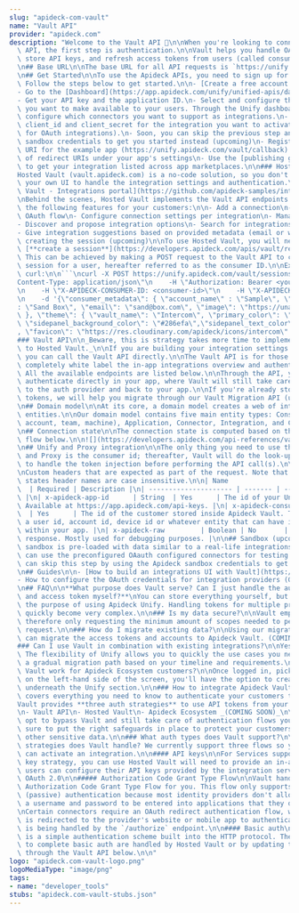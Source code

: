 ```yaml
---
slug: "apideck-com-vault"
name: "Vault API"
provider: "apideck.com"
description: "Welcome to the Vault API 👋\n\nWhen you're looking to connect to an\
  \ API, the first step is authentication.\n\nVault helps you handle OAuth flows,\
  \ store API keys, and refresh access tokens from users (called consumers in Apideck).\n\
  \n## Base URL\n\nThe base URL for all API requests is `https://unify.apideck.com`\n\
  \n## Get Started\n\nTo use the Apideck APIs, you need to sign up for free at [https://app.apideck.com/signup]().\
  \ Follow the steps below to get started.\n\n- [Create a free account.](https://app.apideck.com/signup)\n\
  - Go to the [Dashboard](https://app.apideck.com/unify/unified-apis/dashboard).\n\
  - Get your API key and the application ID.\n- Select and configure the integrations\
  \ you want to make available to your users. Through the Unify dashboard, you can\
  \ configure which connectors you want to support as integrations.\n- Retrieve the\
  \ client_id and client_secret for the integration you want to activate (Only needed\
  \ for OAuth integrations).\n- Soon, you can skip the previous step and use the Apideck\
  \ sandbox credentials to get you started instead (upcoming)\n- Register the redirect\
  \ URI for the example app (https://unify.apideck.com/vault/callback) in the list\
  \ of redirect URIs under your app's settings\n- Use the [publishing guides](/app-listing-requirements)\
  \ to get your integration listed across app marketplaces.\n\n### Hosted Vault\n\n\
  Hosted Vault (vault.apideck.com) is a no-code solution, so you don't need to build\
  \ your own UI to handle the integration settings and authentication.\n\n![Hosted\
  \ Vault - Integrations portal](https://github.com/apideck-samples/integration-settings/raw/master/public/img/vault.png)\n\
  \nBehind the scenes, Hosted Vault implements the Vault API endpoints and handles\
  \ the following features for your customers:\n\n- Add a connection\n- Handle the\
  \ OAuth flow\n- Configure connection settings per integration\n- Manage connections\n\
  - Discover and propose integration options\n- Search for integrations (upcoming)\n\
  - Give integration suggestions based on provided metadata (email or website) when\
  \ creating the session (upcoming)\n\nTo use Hosted Vault, you will need to first\
  \ [**create a session**](https://developers.apideck.com/apis/vault/reference#operation/sessionsCreate).\
  \ This can be achieved by making a POST request to the Vault API to create a valid\
  \ session for a user, hereafter referred to as the consumer ID.\n\nExample using\
  \ curl:\n\n```\ncurl -X POST https://unify.apideck.com/vault/sessions\n    -H \"\
  Content-Type: application/json\"\n    -H \"Authorization: Bearer <your-api-key>\"\
  \n    -H \"X-APIDECK-CONSUMER-ID: <consumer-id>\"\n    -H \"X-APIDECK-APP-ID: <application-id>\"\
  \n    -d '{\"consumer_metadata\": { \"account_name\" : \"Sample\", \"user_name\"\
  : \"Sand Box\", \"email\": \"sand@box.com\", \"image\": \"https://unavatar.now.sh/jake\"\
  \ }, \"theme\": { \"vault_name\": \"Intercom\", \"primary_color\": \"#286efa\",\
  \ \"sidepanel_background_color\": \"#286efa\",\"sidepanel_text_color\": \"#FFFFFF\"\
  , \"favicon\": \"https://res.cloudinary.com/apideck/icons/intercom\" }}'\n```\n\n\
  ### Vault API\n\n_Beware, this is strategy takes more time to implement in comparison\
  \ to Hosted Vault._\n\nIf you are building your integration settings UI manually,\
  \ you can call the Vault API directly.\n\nThe Vault API is for those who want to\
  \ completely white label the in-app integrations overview and authentication experience.\
  \ All the available endpoints are listed below.\n\nThrough the API, your customers\
  \ authenticate directly in your app, where Vault will still take care of redirecting\
  \ to the auth provider and back to your app.\n\nIf you're already storing access\
  \ tokens, we will help you migrate through our Vault Migration API (upcoming).\n\
  \n## Domain model\n\nAt its core, a domain model creates a web of interconnected\
  \ entities.\n\nOur domain model contains five main entity types: Consumer (user,\
  \ account, team, machine), Application, Connector, Integration, and Connection.\n\
  \n## Connection state\n\nThe connection state is computed based on the connection\
  \ flow below.\n\n![](https://developers.apideck.com/api-references/vault/connection-flow.png)\n\
  \n## Unify and Proxy integration\n\nThe only thing you need to use the Unify APIs\
  \ and Proxy is the consumer id; thereafter, Vault will do the look-up in the background\
  \ to handle the token injection before performing the API call(s).\n\n## Headers\n\
  \nCustom headers that are expected as part of the request. Note that [RFC7230](https://tools.ietf.org/html/rfc7230)\
  \ states header names are case insensitive.\n\n| Name                  | Type  \
  \  | Required | Description |\n| --------------------- | ------- | -------- | --------------------------------------------------------------------------------------------------------------------------------------------------------------\
  \ |\n| x-apideck-app-id      | String  | Yes      | The id of your Unify application.\
  \ Available at https://app.apideck.com/api-keys. |\n| x-apideck-consumer-id | String\
  \  | Yes      | The id of the customer stored inside Apideck Vault. This can be\
  \ a user id, account id, device id or whatever entity that can have integration\
  \ within your app. |\n| x-apideck-raw         | Boolean | No       | Include raw\
  \ response. Mostly used for debugging purposes. |\n\n## Sandbox (upcoming)\n\nThe\
  \ sandbox is pre-loaded with data similar to a real-life integrations setup. You\
  \ can use the preconfigured OAauth configured connectors for testing purposes and\
  \ can skip this step by using the Apideck sandbox credentials to get you started.\n\
  \n## Guides\n\n- [How to build an integrations UI with Vault](https://github.com/apideck-samples/integration-settings)\n\
  - How to configure the OAuth credentials for integration providers (COMING SOON)\n\
  \n## FAQ\n\n**What purpose does Vault serve? Can I just handle the authentication\
  \ and access token myself?**\nYou can store everything yourself, but that defeats\
  \ the purpose of using Apideck Unify. Handling tokens for multiple providers can\
  \ quickly become very complex.\n\n### Is my data secure?\n\nVault employs data minimization,\
  \ therefore only requesting the minimum amount of scopes needed to perform an API\
  \ request.\n\n### How do I migrate existing data?\n\nUsing our migration API, you\
  \ can migrate the access tokens and accounts to Apideck Vault. (COMING SOON)\n\n\
  ### Can I use Vault in combination with existing integrations?\n\nYes, you can.\
  \ The flexibility of Unify allows you to quickly the use cases you need while keeping\
  \ a gradual migration path based on your timeline and requirements.\n\n### How does\
  \ Vault work for Apideck Ecosystem customers?\n\nOnce logged in, pick your ecosystem;\
  \ on the left-hand side of the screen, you'll have the option to create an application\
  \ underneath the Unify section.\n\n### How to integrate Apideck Vault\n\nThis section\
  \ covers everything you need to know to authenticate your customers through Vault.\n\
  Vault provides **three auth strategies** to use API tokens from your customers:\n\
  \n- Vault API\n- Hosted Vault\n- Apideck Ecosystem _(COMING SOON)_\n\nYou can also\
  \ opt to bypass Vault and still take care of authentication flows yourself. Make\
  \ sure to put the right safeguards in place to protect your customers' tokens and\
  \ other sensitive data.\n\n### What auth types does Vault support?\n\nWhat auth\
  \ strategies does Vault handle? We currently support three flows so your customers\
  \ can activate an integration.\n\n#### API keys\n\nFor Services supporting the API\
  \ key strategy, you can use Hosted Vault will need to provide an in-app form where\
  \ users can configure their API keys provided by the integration service.\n\n####\
  \ OAuth 2.0\n\n##### Authorization Code Grant Type Flow\n\nVault handles the complete\
  \ Authorization Code Grant Type Flow for you. This flow only supports browser-based\
  \ (passive) authentication because most identity providers don't allow entering\
  \ a username and password to be entered into applications that they don't own.\n\
  \nCertain connectors require an OAuth redirect authentication flow, where the end-user\
  \ is redirected to the provider's website or mobile app to authenticate.\n\nThis\
  \ is being handled by the `/authorize` endpoint.\n\n#### Basic auth\n\nBasic authentication\
  \ is a simple authentication scheme built into the HTTP protocol. The required fields\
  \ to complete basic auth are handled by Hosted Vault or by updating the connection\
  \ through the Vault API below.\n\n"
logo: "apideck.com-vault-logo.png"
logoMediaType: "image/png"
tags:
- name: "developer_tools"
stubs: "apideck.com-vault-stubs.json"
---
```


